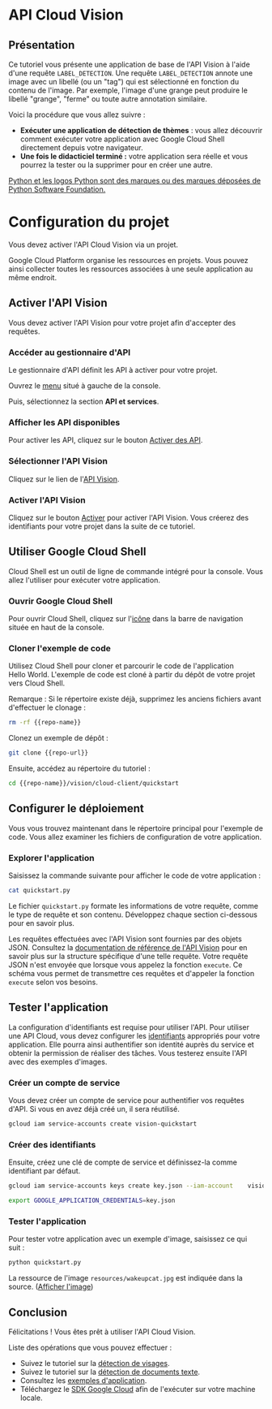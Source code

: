 # API Cloud Vision

<walkthrough-test-start-page url="/start?tutorial=python_vision_quickstart_v2"></walkthrough-test-start-page>

<walkthrough-tutorial-url url="https://cloud.google.com/vision/docs/label-tutorial"></walkthrough-tutorial-url>

<walkthrough-watcher-constant value="https://github.com/GoogleCloudPlatform/python-docs-samples.git" key="repo-url"></walkthrough-watcher-constant>

<walkthrough-watcher-constant value="python-docs-samples" key="repo-name"></walkthrough-watcher-constant>

<walkthrough-devshell-precreate></walkthrough-devshell-precreate>

## Présentation

Ce tutoriel vous présente une application de base de l'API Vision à l'aide d'une
requête `LABEL_DETECTION`. Une requête `LABEL_DETECTION` annote une image avec
un libellé (ou un "tag") qui est sélectionné en fonction du contenu de l'image.
Par exemple, l'image d'une grange peut produire le libellé "grange", "ferme" ou
toute autre annotation similaire.

Voici la procédure que vous allez suivre :

*   **Exécuter une application de détection de thèmes** : vous allez découvrir
    comment exécuter votre application avec Google Cloud Shell directement
    depuis votre navigateur.
*   **Une fois le didacticiel terminé :** votre application sera réelle et vous
    pourrez la tester ou la supprimer pour en créer une autre.

[Python et les logos Python sont des marques ou des marques déposées de Python
Software Foundation.](walkthrough://footnote)

# Configuration du projet

Vous devez activer l'API Cloud Vision via un projet.

Google Cloud Platform organise les ressources en projets. Vous pouvez ainsi
collecter toutes les ressources associées à une seule application au même
endroit.

<walkthrough-project-billing-setup></walkthrough-project-billing-setup>

## Activer l'API Vision

Vous devez activer l'API Vision pour votre projet afin d'accepter des requêtes.

### Accéder au gestionnaire d'API

Le gestionnaire d'API définit les API à activer pour votre projet.

Ouvrez le [menu](walkthrough://spotlight-pointer?spotlightId=console-nav-menu)
situé à gauche de la console.

Puis, sélectionnez la section **API et services**.

<walkthrough-menu-navigation sectionid="API_SECTION"></walkthrough-menu-navigation>

### Afficher les API disponibles

Pour activer les API, cliquez sur le bouton [Activer des
API](walkthrough://spotlight-pointer?cssSelector=.p6n-action-bar-button).

### Sélectionner l'API Vision

Cliquez sur le lien de l'[API Vision](walkthrough://spotlight-pointer?spotlightId=api-vision.googleapis.com).

### Activer l'API Vision

Cliquez sur le bouton [Activer](walkthrough://spotlight-pointer?spotlightId=api-enable-vision.googleapis.com) pour activer
l'API Vision. Vous créerez des identifiants pour votre projet dans la suite de
ce tutoriel.

## Utiliser Google Cloud Shell

Cloud Shell est un outil de ligne de commande intégré pour la console. Vous
allez l'utiliser pour exécuter votre application.

### Ouvrir Google Cloud Shell

Pour ouvrir Cloud Shell, cliquez sur
l'[icône](walkthrough://spotlight-pointer?spotlightId=devshell-activate-button)
<walkthrough-cloud-shell-icon></walkthrough-cloud-shell-icon>
dans la barre de navigation située en haut de la console.

### Cloner l'exemple de code

Utilisez Cloud Shell pour cloner et parcourir le code de l'application
Hello World. L'exemple de code est cloné à partir du dépôt de votre projet vers
Cloud Shell.

Remarque : Si le répertoire existe déjà, supprimez les anciens fichiers avant
d'effectuer le clonage :

```bash
rm -rf {{repo-name}}
```

Clonez un exemple de dépôt :

```bash
git clone {{repo-url}}
```

Ensuite, accédez au répertoire du tutoriel :

```bash
cd {{repo-name}}/vision/cloud-client/quickstart
```

## Configurer le déploiement

Vous vous trouvez maintenant dans le répertoire principal pour l'exemple de
code. Vous allez examiner les fichiers de configuration de votre application.

### Explorer l'application

Saisissez la commande suivante pour afficher le code de votre application :

```bash
cat quickstart.py
```

Le fichier `quickstart.py` formate les informations de votre requête, comme le
type de requête et son contenu. Développez chaque section ci-dessous pour en
savoir plus.

Les requêtes effectuées avec l'API Vision sont fournies par des objets JSON.
Consultez la [documentation de référence de l'API Vision][vision-request-doc]
pour en savoir plus sur la structure spécifique d'une telle requête. Votre
requête JSON n'est envoyée que lorsque vous appelez la fonction `execute`. Ce
schéma vous permet de transmettre ces requêtes et d'appeler la fonction
`execute` selon vos besoins.

## Tester l'application

La configuration d'identifiants est requise pour utiliser l'API. Pour utiliser
une API Cloud, vous devez configurer les [identifiants][auth-doc] appropriés
pour votre application. Elle pourra ainsi authentifier son identité auprès du
service et obtenir la permission de réaliser des tâches. Vous testerez ensuite
l'API avec des exemples d'images.

### Créer un compte de service

Vous devez créer un compte de service pour authentifier vos requêtes d'API. Si
vous en avez déjà créé un, il sera réutilisé.

```bash
gcloud iam service-accounts create vision-quickstart
```

### Créer des identifiants

Ensuite, créez une clé de compte de service et définissez-la comme identifiant
par défaut.

```bash
gcloud iam service-accounts keys create key.json --iam-account    vision-quickstart@{{project-id}}.iam.gserviceaccount.com
```

```bash
export GOOGLE_APPLICATION_CREDENTIALS=key.json
```

<walkthrough-test-code-output text="created key"></walkthrough-test-code-output>

### Tester l'application

Pour tester votre application avec un exemple d'image, saisissez ce qui suit :

```bash
python quickstart.py
```

La ressource de l'image `resources/wakeupcat.jpg` est indiquée dans la source.
([Afficher l'image][cat-picture])

## Conclusion

<walkthrough-conclusion-trophy></walkthrough-conclusion-trophy>

Félicitations ! Vous êtes prêt à utiliser l'API Cloud Vision.

Liste des opérations que vous pouvez effectuer :

*   Suivez le tutoriel sur la [détection de visages][face-tutorial].
*   Suivez le tutoriel sur la [détection de documents
    texte][document-text-tutorial].
*   Consultez les [exemples d'application][vision-samples].
*   Téléchargez le [SDK Google Cloud][get-cloud-sdk] afin de l'exécuter sur
    votre machine locale.

[auth-doc]: https://cloud.google.com/vision/docs/auth
[cat-picture]: https://raw.githubusercontent.com/GoogleCloudPlatform/python-docs-samples/master/vision/cloud-client/quickstart/resources/wakeupcat.jpg
[document-text-tutorial]: https://cloud.google.com/vision/docs/fulltext-annotations
[face-tutorial]: https://cloud.google.com/vision/docs/face-tutorial
[get-cloud-sdk]: https://cloud.google.com/sdk/
[vision-request-doc]: https://cloud.google.com/vision/reference/rest
[vision-samples]: https://cloud.google.com/vision/docs/samples
